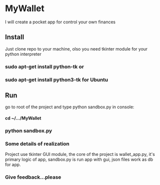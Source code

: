 # MyWallet
I will create a pocket app for control your own finances

## Install
Just clone repo to your machine, olso you need tkinter module for your python interpreter

###   sudo apt-get install python-tk or 
###   sudo apt-get install python3-tk  for Ubuntu

## Run
go to root of the project and type python sandbox.py in console:

#### cd ~/.../MyWallet
### python sandbox.py


### Some details of realization

Project use tkinter GUI module, the core of the project is wallet_app.py, it's primary logic of app, sandbox.py is run app with gui, json files work as db for app. 

### Give feedback...please
